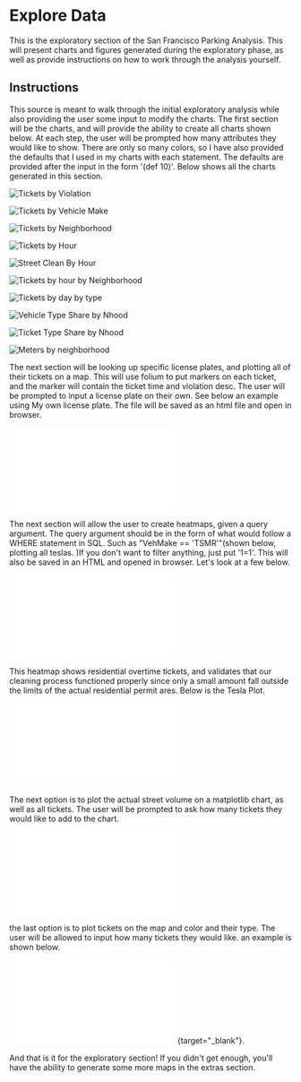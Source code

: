 # Explore Data
This is the exploratory section of the San Francisco Parking Analysis. This will present charts and figures generated during the exploratory phase, as well as provide instructions on how to work through the analysis yourself.

## Instructions

This source is meant to walk through the initial exploratory analysis while also providing the user some input to modify the charts. The first section will be the charts, and will provide the ability to create all charts shown below. At each step, the user will be prompted how many attributes they would like to show. There are only so many colors, so I have also provided the defaults that I used in my charts with each statement. The defaults are provided after the input in the form '(def 10)'. Below shows all the charts generated in this section.

![Tickets by Violation](/reports/figures/explore/TickByViolation.png)

![Tickets by Vehicle Make](/reports/figures/explore/TickByVehMake.png)

![Tickets by Neighborhood](/reports/figures/explore/TickByNhood.png)

![Tickets by Hour](/reports/figures/explore/TickByHour.png)

![Street Clean By Hour](/reports/figures/explore/StreetCleanByHour.png)

![Tickets by hour by Neighborhood](/reports/figures/explore/ByHourByHood.png)

![Tickets by day by type](/reports/figures/explore/ByDayByType.png)

![Vehicle Type Share by Nhood](/reports/figures/explore/VehByNhood.png)

![Ticket Type Share by Nhood](/reports/figures/explore/ShareByHood.png)


![Meters by neighborhood](/reports/figures/explore/MetbyNhood.png)


The next section will be looking up specific license plates, and plotting all of their tickets on a map. This will use folium to put markers on each ticket, and the marker will contain the ticket time and violation desc. The user will be prompted to input a license plate on their own.  See below an example using My own license plate. The file will be saved as an html file and open in browser.

![My Tickets](/reports/maps/7XCS244.html)

The next section will allow the user to create heatmaps, given a query argument. The query argument should be in the form of what would follow a WHERE statement in SQL. Such as "VehMake == 'TSMR'"(shown below, plotting all teslas. )If you don't want to filter anything, just put '1=1'. This will also be saved in an HTML and opened in browser. Let's look at a few below.

![Residential Overtime](/reports/maps/ViolationDescRESOT.html)

This heatmap shows residential overtime tickets, and validates that our cleaning process functioned properly since only a small amount fall outside the limits of the actual residential permit ares. Below is the Tesla Plot.

![Tesla Tickets](/reports/maps/VehMakeTSLA.html)

The next option is to plot the actual street volume on a matplotlib chart, as well as all tickets. The user will be prompted to ask how many tickets they would like to add to the chart.

![Volume Map](/reports/maps/VolumeMap.html)

the last option is to plot tickets on the map and color and their type. The user will be allowed to input how many tickets they would like. an example is shown below.

![Ticket Map](/reports/maps/ColorTicketMap.html){target="_blank"}.

And that is it for the exploratory section! If you didn't get enough, you'll have the ability to generate some more maps in the extras section.

